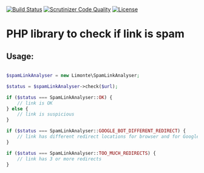 [![Build Status](https://scrutinizer-ci.com/g/limonte/spam-link-analyser/badges/build.png?b=master)](https://scrutinizer-ci.com/g/limonte/spam-link-analyser/build-status/master)
[![Scrutinizer Code Quality](https://scrutinizer-ci.com/g/limonte/spam-link-analyser/badges/quality-score.png?b=master)](https://scrutinizer-ci.com/g/limonte/spam-link-analyser/?branch=master)
[![License](https://img.shields.io/badge/license-MIT-brightgreen.svg?style=flat)](LICENSE)

# PHP library to check if link is spam

## Usage:

```php

$spamLinkAnalyser = new Limonte\SpamLinkAnalyser;

$status = $spamLinkAnalyser->check($url);

if ($status === SpamLinkAnalyser::OK) {
    // link is OK
} else {
    // link is suspicious
}

if ($status === SpamLinkAnalyser::GOOGLE_BOT_DIFFERENT_REDIRECT) {
    // link has different redirect locations for browser and for Google Bot
}

if ($status === SpamLinkAnalyser::TOO_MUCH_REDIRECTS) {
    // link has 3 or more redirects
}
```
